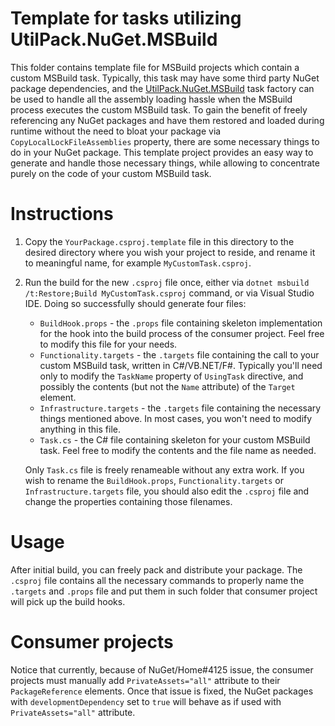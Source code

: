 # Template for tasks utilizing UtilPack.NuGet.MSBuild

This folder contains template file for MSBuild projects which contain a custom MSBuild task.
Typically, this task may have some third party NuGet package dependencies, and the [UtilPack.NuGet.MSBuild](../UtilPack.NuGet.MSBuild) task factory can be used to handle all the assembly loading hassle when the MSBuild process executes the custom MSBuild task.
To gain the benefit of freely referencing any NuGet packages and have them restored and loaded during runtime without the need to bloat your package via `CopyLocalLockFileAssemblies` property, there are some necessary things to do in your NuGet package.
This template project provides an easy way to generate and handle those necessary things, while allowing to concentrate purely on the code of your custom MSBuild task.

# Instructions

1. Copy the `YourPackage.csproj.template` file in this directory to the desired directory where you wish your project to reside, and rename it to meaningful name, for example `MyCustomTask.csproj`.
2. Run the build for the new `.csproj` file once, either via `dotnet msbuild /t:Restore;Build MyCustomTask.csproj` command, or via Visual Studio IDE. Doing so successfully should generate four files:
    - `BuildHook.props` - the `.props` file containing skeleton implementation for the hook into the build process of the consumer project. Feel free to modify this file for your needs.
    - `Functionality.targets` - the `.targets` file containing the call to your custom MSBuild task, written in C#/VB.NET/F#. Typically you'll need only to modify the `TaskName` property of `UsingTask` directive, and possibly the contents (but not the `Name` attribute) of the `Target` element.
    - `Infrastructure.targets` - the `.targets` file containing the necessary things mentioned above. In most cases, you won't need to modify anything in this file.
    - `Task.cs` - the C# file containing skeleton for your custom MSBuild task. Feel free to modify the contents and the file name as needed.   

    Only `Task.cs` file is freely renameable without any extra work. If you wish to rename the `BuildHook.props`, `Functionality.targets` or `Infrastructure.targets` file, you should also edit the `.csproj` file and change the properties containing those filenames.

# Usage
After initial build, you can freely pack and distribute your package.
The `.csproj` file contains all the necessary commands to properly name the `.targets` and `.props` file and put them in such folder that consumer project will pick up the build hooks.

# Consumer projects
Notice that currently, because of NuGet/Home#4125 issue, the consumer projects must manually add `PrivateAssets="all"` attribute to their `PackageReference` elements.
Once that issue is fixed, the NuGet packages with `developmentDependency` set to `true` will behave as if used with `PrivateAssets="all"` attribute.